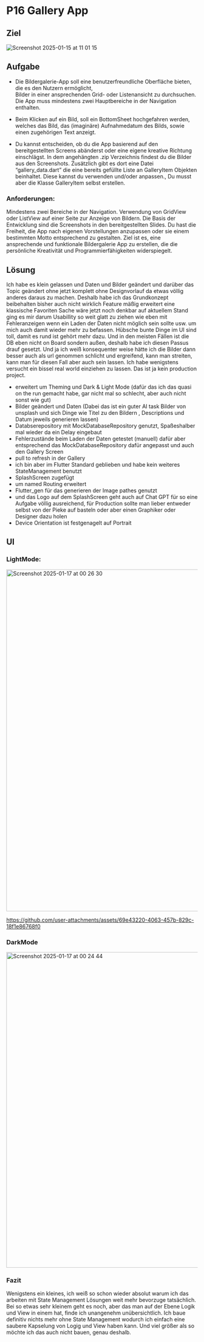 # P16 Gallery App

## Ziel

![Screenshot 2025-01-15 at 11 01 15](https://github.com/user-attachments/assets/88531258-f828-47c7-889c-3afd184a6de1)

## Aufgabe

- Die Bildergalerie-App soll eine benutzerfreundliche Oberfläche bieten, die es den Nutzern ermöglicht,       
  Bilder in einer ansprechenden Grid- oder Listenansicht zu durchsuchen. 
  Die App muss mindestens zwei Hauptbereiche in der Navigation enthalten.
  
- Beim Klicken auf ein Bild, soll ein BottomSheet hochgefahren werden, welches das Bild, das (imaginäre)        Aufnahmedatum des Bilds, sowie einen zugehörigen Text anzeigt.
  
- Du kannst entscheiden, ob du die App basierend auf den bereitgestellten Screens abänderst oder eine eigene    kreative Richtung einschlägst.
  In dem angehängten .zip Verzeichnis findest du die Bilder aus den Screenshots. Zusätzlich gibt es dort eine   Datei “gallery_data.dart” die eine bereits gefüllte Liste an GalleryItem Objekten beinhaltet. Diese kannst    du verwenden und/oder anpassen., Du musst aber die Klasse GalleryItem selbst erstellen.
  
### Anforderungen:
Mindestens zwei Bereiche in der Navigation.
Verwendung von GridView oder ListView auf einer Seite zur Anzeige von Bildern.
Die Basis der Entwicklung sind die Screenshots in den bereitgestellten Slides. Du hast die Freiheit, die App nach eigenen Vorstellungen anzupassen oder sie einem bestimmten Motto entsprechend zu gestalten. Ziel ist es, eine ansprechende und funktionale Bildergalerie App zu erstellen, die die persönliche Kreativität und Programmierfähigkeiten widerspiegelt.

## Lösung

Ich habe es klein gelassen und Daten und Bilder geändert und darüber das Topic geändert ohne jetzt komplett ohne Designvorlauf da etwas völlig anderes daraus zu machen. Deshalb habe ich das Grundkonzept beibehalten bisher auch nicht wirklich Feature mäßig erweitert eine klassische Favoriten Sache wäre jetzt noch denkbar auf aktuellem Stand ging es mir darum Usabillity so weit glatt zu ziehen wie eben mit Fehleranzeigen wenn ein Laden der Daten nicht möglich sein sollte usw. um mich auch damit wieder mehr zu befassen.
Hübsche bunte Dinge im UI sind toll, damit es rund ist gehört mehr dazu. Und in den meisten Fällen ist die DB eben nicht on Board sondern außen, deshalb habe ich diesen Passus drauf gesetzt.
Und ja ich weiß konsequenter weise hätte ich die Bilder dann besser auch als url genommen schlicht und ergreifend, kann man streiten, kann man für diesen Fall aber auch sein lassen. Ich habe wenigstens versucht ein bissel real world einziehen zu lassen. Das ist ja kein production project.


- erweitert um Theming und Dark & Light Mode (dafür das ich das quasi on the run gemacht habe, gar nicht mal so schlecht, aber auch nicht sonst wie gut)
- Bilder geändert und Daten (Dabei das ist ein guter AI task Bilder von unsplash und sich Dinge wie Titel zu den Bildern , Descriptions und Datum jeweils generieren       lassen)
- Databserepository mit MockDatabaseRepository genutzt, Spaßeshalber mal wieder da ein Delay eingebaut
- Fehlerzustände beim Laden der Daten getestet (manuell) dafür aber entsprechend das MockDatabaseRepository dafür angepasst und auch den Gallery Screen
- pull to refresh in der Gallery
- ich bin aber im Flutter Standard geblieben und habe kein weiteres StateManagement benutzt
- SplashScreen zugefügt
- um named Routing erweitert
- Flutter_gen für das generieren der Image pathes genutzt
- und das Logo auf dem SplashScreen geht auch auf Chat GPT für so eine Aufgabe völlig ausreichend, für Production sollte man lieber entweder selbst von der Pieke auf basteln oder aber einen Graphiker oder Designer dazu holen
- Device Orientation ist festgenagelt auf Portrait

## UI 

### LightMode:

<img width="898" alt="Screenshot 2025-01-17 at 00 26 30" src="https://github.com/user-attachments/assets/872f895f-4a70-4327-8651-a87ff614e52f" />



https://github.com/user-attachments/assets/69e43220-4063-457b-829c-18f1e86768f0



### DarkMode

<img width="829" alt="Screenshot 2025-01-17 at 00 24 44" src="https://github.com/user-attachments/assets/3c8d8981-cb30-4724-a5f5-c3339f4ed2eb" />


### Fazit
Wenigstens ein kleines, ich weiß so schon wieder absolut warum ich das arbeiten mit State Management Lösungen weit mehr bevorzuge tatsächlich. Bei so etwas sehr kleinem geht es noch, aber das man auf der Ebene Logik und View in einem hat, finde ich unangenehm unübersichtlich.
Ich baue definitiv nichts mehr ohne State Management wodurch ich einfach eine saubere Kapselung von Logig und View haben kann. Und viel größer als so möchte ich das auch nicht bauen, genau deshalb.
